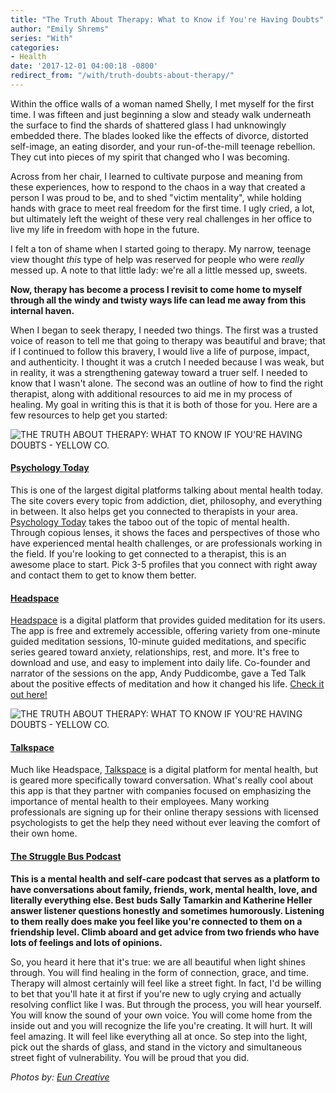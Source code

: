 ```yaml
---
title: "The Truth About Therapy: What to Know if You're Having Doubts"
author: "Emily Shrems"
series: "With"
categories:
- Health
date: '2017-12-01 04:00:18 -0800'
redirect_from: "/with/truth-doubts-about-therapy/"
---
```


Within the office walls of a woman named Shelly, I met myself for the first time. I was fifteen and just beginning a slow and steady walk underneath the surface to find the shards of shattered glass I had unknowingly embedded there. The blades looked like the effects of divorce, distorted self-image, an eating disorder, and your run-of-the-mill teenage rebellion. They cut into pieces of my spirit that changed who I was becoming.

Across from her chair, I learned to cultivate purpose and meaning from these experiences, how to respond to the chaos in a way that created a person I was proud to be, and to shed "victim mentality", while holding hands with grace to meet real freedom for the first time. I ugly cried, a lot, but ultimately left the weight of these very real challenges in her office to live my life in freedom with hope in the future.

I felt a ton of shame when I started going to therapy. My narrow, teenage view thought _this_ type of help was reserved for people who were _really_ messed up. A note to that little lady: we're all a little messed up, sweets.

**Now, therapy has become a process I revisit to come home to myself through all the windy and twisty ways life can lead me away from this internal haven.**

When I began to seek therapy, I needed two things. The first was a trusted voice of reason to tell me that going to therapy was beautiful and brave; that if I continued to follow this bravery, I would live a life of purpose, impact, and authenticity. I thought it was a crutch I needed because I was weak, but in reality, it was a strengthening gateway toward a truer self. I needed to know that I wasn't alone. The second was an outline of how to find the right therapist, along with additional resources to aid me in my process of healing. My goal in writing this is that it is both of those for you. Here are a few resources to help get you started:

![THE TRUTH ABOUT THERAPY: WHAT TO KNOW IF YOU'RE HAVING DOUBTS - YELLOW CO.](http://yellowco.co/wp-content/uploads/2017/12/Dreamer-20.jpg)

#### [**Psychology Today**](https://www.psychologytoday.com/)

This is one of the largest digital platforms talking about mental health today. The site covers every topic from addiction, diet, philosophy, and everything in between. It also helps get you connected to therapists in your area. [Psychology Today](https://www.psychologytoday.com/) takes the taboo out of the topic of mental health. Through copious lenses, it shows the faces and perspectives of those who have experienced mental health challenges, or are professionals working in the field. If you're looking to get connected to a therapist, this is an awesome place to start. Pick 3-5 profiles that you connect with right away and contact them to get to know them better.

#### [**Headspace**](https://www.psychologytoday.com/)

[Headspace](https://www.psychologytoday.com/) is a digital platform that provides guided meditation for its users. The app is free and extremely accessible, offering variety from one-minute guided meditation sessions, 10-minute guided meditations, and specific series geared toward anxiety, relationships, rest, and more. It's free to download and use, and easy to implement into daily life. Co-founder and narrator of the sessions on the app, Andy Puddicombe, gave a Ted Talk about the positive effects of meditation and how it changed his life. [Check it out here!](https://www.ted.com/talks/andy_puddicombe_all_it_takes_is_10_mindful_minutes)

![THE TRUTH ABOUT THERAPY: WHAT TO KNOW IF YOU'RE HAVING DOUBTS - YELLOW CO.](http://yellowco.co/wp-content/uploads/2017/12/Dreamer-17.jpg)

#### [**Talkspace**](https://www.talkspace.com/)

Much like Headspace, [Talkspace](https://www.talkspace.com/) is a digital platform for mental health, but is geared more specifically toward conversation. What's really cool about this app is that they partner with companies focused on emphasizing the importance of mental health to their employees. Many working professionals are signing up for their online therapy sessions with licensed psychologists to get the help they need without ever leaving the comfort of their own home.

#### [**The Struggle Bus Podcast**](https://strugglebuspodcast.com/)

**This is a mental health and self-care podcast that serves as a platform to have conversations about family, friends, work, mental health, love, and literally everything else. Best buds Sally Tamarkin and Katherine Heller answer listener questions honestly and sometimes humorously. Listening to them really does make you feel like you're connected to them on a friendship level. Climb aboard and get advice from two friends who have lots of feelings and lots of opinions.**

So, you heard it here that it's true: we are all beautiful when light shines through. You will find healing in the form of connection, grace, and time. Therapy will almost certainly will feel like a street fight. In fact, I'd be willing to bet that you'll hate it at first if you're new to ugly crying and actually resolving conflict like I was. But through the process, you will hear yourself. You will know the sound of your own voice. You will come home from the inside out and you will recognize the life you're creating. It will hurt. It will feel amazing. It will feel like everything all at once. So step into the light, pick out the shards of glass, and stand in the victory and simultaneous street fight of vulnerability. You will be proud that you did.

_Photos by: [Eun Creative](http://www.euncreative.com/)_
